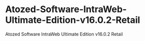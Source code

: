 # Atozed-Software-IntraWeb-Ultimate-Edition-v16.0.2-Retail
Atozed Software IntraWeb Ultimate Edition v16.0.2 Retail
